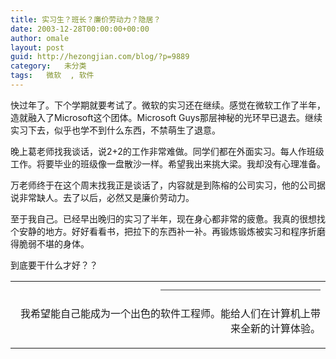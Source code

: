 ```yaml
---
title: 实习生？班长？廉价劳动力？隐居？
date: 2003-12-28T00:00:00+00:00
author: omale
layout: post
guid: http://hezongjian.com/blog/?p=9889
category:   未分类
tags:   微软  , 软件
---
```

快过年了。下个学期就要考试了。微软的实习还在继续。感觉在微软工作了半年，造就融入了Microsoft这个团体。Microsoft Guys那层神秘的光环早已退去。继续实习下去，似乎也学不到什么东西，不禁萌生了退意。

 晚上葛老师找我谈话，说2+2的工作非常难做。同学们都在外面实习。每人作班级工作。将要毕业的班级像一盘散沙一样。希望我出来挑大梁。我却没有心理准备。

 万老师终于在这个周末找我正是谈话了，内容就是到陈榕的公司实习，他的公司据说非常缺人。去了以后，必然又是廉价劳动力。

 至于我自己。已经早出晚归的实习了半年，现在身心都非常的疲惫。我真的很想找个安静的地方。好好看看书，把拉下的东西补一补。再锻炼锻炼被实习和程序折磨得脆弱不堪的身体。

 到底要干什么才好？？<table width=68% align=right> <td align=right><font color=#666666><font class=skin_line>&#8212;&#8212;&#8212;&#8212;&#8212;&#8212;&#8212;&#8212;&#8212;&#8212;&#8212;&#8212;&#8212;&#8212;&#8212;&#8212;</font></font>

  
我希望能自己能成为一个出色的软件工程师。能给人们在计算机上带来全新的计算体验。</table> 


